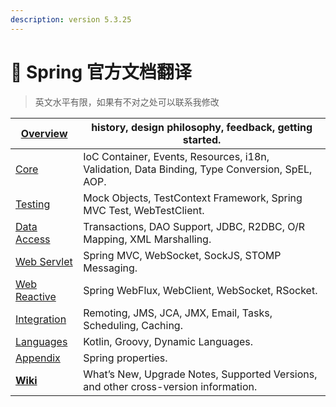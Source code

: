 ```yaml
---
description: version 5.3.25
---
```


# 👋 Spring 官方文档翻译

> 英文水平有限，如果有不对之处可以联系我修改



| [Overview](https://docs.spring.io/spring-framework/docs/5.3.25/reference/html/overview.html#overview)                 | history, design philosophy, feedback, getting started.                                        |
| --------------------------------------------------------------------------------------------------------------------- | --------------------------------------------------------------------------------------------- |
| [Core](https://docs.spring.io/spring-framework/docs/5.3.25/reference/html/core.html#spring-core)                      | IoC Container, Events, Resources, i18n, Validation, Data Binding, Type Conversion, SpEL, AOP. |
| [Testing](https://docs.spring.io/spring-framework/docs/5.3.25/reference/html/testing.html#testing)                    | Mock Objects, TestContext Framework, Spring MVC Test, WebTestClient.                          |
| [Data Access](https://docs.spring.io/spring-framework/docs/5.3.25/reference/html/data-access.html#spring-data-tier)   | Transactions, DAO Support, JDBC, R2DBC, O/R Mapping, XML Marshalling.                         |
| [Web Servlet](https://docs.spring.io/spring-framework/docs/5.3.25/reference/html/web.html#spring-web)                 | Spring MVC, WebSocket, SockJS, STOMP Messaging.                                               |
| [Web Reactive](https://docs.spring.io/spring-framework/docs/5.3.25/reference/html/web-reactive.html#spring-webflux)   | Spring WebFlux, WebClient, WebSocket, RSocket.                                                |
| [Integration](https://docs.spring.io/spring-framework/docs/5.3.25/reference/html/integration.html#spring-integration) | Remoting, JMS, JCA, JMX, Email, Tasks, Scheduling, Caching.                                   |
| [Languages](https://docs.spring.io/spring-framework/docs/5.3.25/reference/html/languages.html#languages)              | Kotlin, Groovy, Dynamic Languages.                                                            |
| [Appendix](https://docs.spring.io/spring-framework/docs/5.3.25/reference/html/appendix.html#appendix)                 | Spring properties.                                                                            |
| [**Wiki**](https://github.com/spring-projects/spring-framework/wiki)                                                  | What’s New, Upgrade Notes, Supported Versions, and other cross-version information.           |
